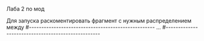 Лаба 2 по мод

Для запуска раскоментировать фрагмент с нужным распределением между
#---------------------------------------------------
...
#---------------------------------------------------
